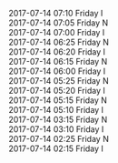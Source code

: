 2017-07-14 07:10 Friday  I  
2017-07-14 07:05 Friday  N  
2017-07-14 07:00 Friday  I  
2017-07-14 06:25 Friday  N  
2017-07-14 06:20 Friday  I  
2017-07-14 06:15 Friday  N  
2017-07-14 06:00 Friday  I  
2017-07-14 05:25 Friday  N  
2017-07-14 05:20 Friday  I  
2017-07-14 05:15 Friday  N  
2017-07-14 05:10 Friday  I  
2017-07-14 03:15 Friday  N  
2017-07-14 03:10 Friday  I  
2017-07-14 02:25 Friday  N  
2017-07-14 02:15 Friday  I  
